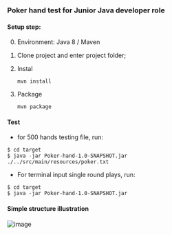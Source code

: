 ### Poker hand test for Junior Java developer role



#### Setup step:

0. Environment: Java 8 / Maven
1. Clone project and enter project folder;

2. Instal

   ```
   mvn install
   ```

3. Package

   ```
   mvn package
   ```

#### Test

- for 500 hands testing file, run:

```
$ cd target
$ java -jar Poker-hand-1.0-SNAPSHOT.jar ./../src/main/resources/poker.txt   
```

- For terminal input single round plays, run:

```
$ cd target
$ java -jar Poker-hand-1.0-SNAPSHOT.jar 
```

#### Simple structure illustration

![image](https://user-images.githubusercontent.com/32782723/137618011-2b77dab5-82c8-4147-a817-ccd91399da75.png)




